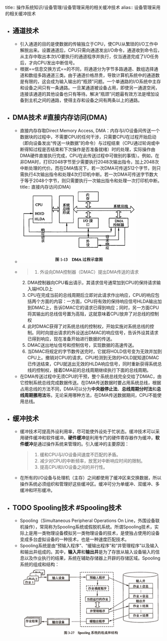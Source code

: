 title:: 操作系统知识/设备管理/设备管理采用的相关缓冲技术
alias:: 设备管理采用的相关缓冲技术

- ## 通道技术
	- 引入通道的目的是使数据的传输独立于CPU，使CPU从繁琐的I/O工作中解脱出来。设置通道后，CPU只需向通道发出I/O命令，通道收到命令后，从主存中取出本次I/O要执行的通道程序并执行，仅当通道完成了I/O任务后，才向CPU发出中断信号。
	- 根据==信息交换方式==的不同，将通道分为字节多路通道、数组选择通道和数组多路通道三类。由于通道价格昂贵，导致计算机系统中的通道数是有限的，这会成为输入输出的“瓶颈”问题。一个单通路的I/O系统中主存和设备之间只有一条通路。一旦某通道被设备占用，即使另一通道空闲，连接该通道的其他设备也只有等待。解决“瓶颈”问题最有效方法是增加设备到主机之间的通路，使得主存和设备之间有两条以上的通路。
- ## DMA技术 #直接内存访问(DMA)
	- 直接内存存取Direct Memory Access, DMA：内存与I/O设备间传送一个数据块的过程中，不需要CPU的任何干涉，只需要CPU在过程开始启动（即向设备发出“传送一块数据”的命令）与过程结束（CPU通过轮询或中断得知过程是否结束和下次操作是否准备就绪）时的处理，实际操作由DMA硬件直接执行完成，CPU在此传送过程中可做别的事情）。例如，在非DMA时，打印2048字节至少需要执行2048次输出指令，加上2048次中断处理的代价。而在DMA情况下，若一次DMA可传送512个字节，则只需执行4次输出指令和处理4次打印机中断。若一次DMA可传送字节数大于等于2048个字节，则只需要执行一次输出指令和处理一次打印机中断。
	  title:: 直接内存访问(DMA)
	- ![image.png](../assets/image_1648978362801_0.png)
	- > 1. 外设向DMA控制器（DMAC）提出DMA传送的请求
	  2. DMA控制器向CPU看出请示，其请求信号通常加到CPU的保持请求输入端HOLD上
	  3. CPU在完成当前的总线周期后立即对此请求作出响应，CPU的响应包括两个方面的内容：一方面，CPU将有效的保持响应信号HLDA输出加到DMAC上，告诉DMAC它的请求已得到响应；同时，另一方面CPU将其输出的总线信号置为高阻，这就意味着CPU放弃了对总线的控制权
	  4. 此时DMAC获得了对系统总线的控制权，开始实施对系统总线的控制。同时向提出请求的外设送出DMAC的响应信号，告诉外设其请求已得到响应，现在准备开始进行数据的传送。
	  5. DMAC送出地址信号和控制信号，实现数据的高速传送。
	  6. 当DMAC将规定的字节数传送完时，它就将HOLD信号变为无效并加到CPU上。撤销对CPU的请求。CPU检测到无效的HOLD就知道DMAC已传送结束，CPU就送出无效的HLDA响应信号，同时重新获得系统总线的控制权，接着DMA前的总线周期继续执行下面的总线周期。
	- 在DMA传送过程中无须CPU的干预，整个系统总线完全交给了DMAC，由它控制系统总线完成数据传送。在DMA传送数据时要占用系统总线，根据占用总线的方法不同，DMA可以分为**中央器停止法**、**总线周期分时法**和**总线周期挪用法**等。无论采用哪种方法，在DMA传送数据期间，CPU不能使用总线。
- ## 缓冲技术
	- 缓冲技术可提高外设利用率，尽可能使外设处于忙状态。缓冲技术可以采用硬件缓冲和软件缓冲。**硬件缓冲**是利用专门的硬件寄存器作为缓冲，**软件缓冲**是通过操作系统来管理的。引入缓冲的主要原因：
	  > 1. 缓和CPU与I/O设备间速度不匹配的矛盾。
	  > 2. 减少对CPU的中断频率，放宽对中断响应时间的限制。
	  > 3. 提高CPU和I/O设备之间的并行性。
	- 在所有的I/O设备与处理机（主存）之间都使用了缓冲区来交换数据，所以操作系统必须组织和管理好这些缓冲区。缓冲可分为单缓冲、双缓冲、多缓冲和环形缓冲。
- ## TODO Spooling技术 #Spooling技术
	- Spooling（Simultaneous Peripheral Operations On Line，外围设备联机操作），常简称为Spooling系统或假脱机系统。所谓Spooling技术，实际上是用一类物理设备模拟另一类物理设备的技术，是使独占使用的设备变成多台虚拟设备的一种技术，也是一种速度匹配技术。
	- Spooling系统是由“预输入程序”、“缓输出程序”和“井管理程序”以及输入和输出井组成的。其中，**输入井**和**输出井**是为了存放从输入设备输入的信息以及作业执行的结果，系统在辅助存储器上开辟的存储区域。Spooling系统的组成和结构：
	  ![image.png](../assets/image_1648978296631_0.png)